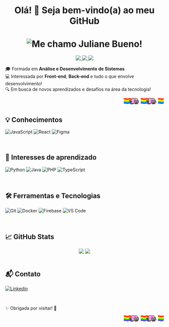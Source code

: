<h1 align="center">Olá! 👋 Seja bem-vindo(a) ao meu GitHub</h1>

<h1 align="center">
  <img src="https://readme-typing-svg.demolab.com?font=Fira+Code&duration=2500&pause=1000&center=true&vCenter=true&multiline=true&width=500&lines=Me+chamo+Juliane+Bueno!;" alt="Me chamo Juliane Bueno!" />
</h1>

<p align="center">
  <a href="https://julianebueno.vercel.app/" target="_blank">
    <img src="https://img.shields.io/badge/Portf%C3%B3lio-000?style=for-the-badge&logo=vercel&logoColor=white" />
  </a>
  <a href="https://www.linkedin.com/in/julianebueno1/" target="_blank">
    <img src="https://img.shields.io/badge/LinkedIn-0A66C2?style=for-the-badge&logo=linkedin&logoColor=white" />
  </a>
  <a href="mailto:julianebueno1@gmail.com">
    <img src="https://img.shields.io/badge/E--mail-D14836?style=for-the-badge&logo=gmail&logoColor=white" />
  </a>
</p>

🎓 Formada em **Análise e Desenvolvimento de Sistemas**  
💻 Interessada por **Front-end**, **Back-end** e tudo o que envolve desenvolvimento!  
🔍 Em busca de novos aprendizados e desafios na área da tecnologia!

<p align="center">
  <marquee>
    <img src="nyancat.gif" height="20px" />
    <img src="nyancat.gif" height="20px" />
    <img src="nyancat.gif" height="20px" />
    <img src="nyancat.gif" height="20px" />
    <img src="nyancat.gif" height="20px" />
    <img src="nyancat.gif" height="20px" />
    <img src="nyancat.gif" height="20px" />
    <img src="nyancat.gif" height="20px" />
    <img src="nyancat.gif" height="20px" />
    <img src="nyancat.gif" height="20px" />
  </marquee>
</p>

## 💡 Conhecimentos

![JavaScript](https://img.shields.io/badge/JavaScript-F7DF1E?style=for-the-badge&logo=javascript&logoColor=000)
![React](https://img.shields.io/badge/React-20232A?style=for-the-badge&logo=react&logoColor=61DAFB)
![Figma](https://img.shields.io/badge/Figma-F24E1E?style=for-the-badge&logo=figma&logoColor=fff)

<br>

## 🧠 Interesses de aprendizado

![Python](https://img.shields.io/badge/Python-3776AB?style=for-the-badge&logo=python&logoColor=fff)
![Java](https://img.shields.io/badge/Java-007396?style=for-the-badge&logo=java&logoColor=white)
![PHP](https://img.shields.io/badge/PHP-777BB4?style=for-the-badge&logo=php&logoColor=fff)
![TypeScript](https://img.shields.io/badge/TypeScript-3178C6?style=for-the-badge&logo=typescript&logoColor=fff)

<br>

## 🛠️ Ferramentas e Tecnologias

![Git](https://img.shields.io/badge/Git-F05032?style=for-the-badge&logo=git&logoColor=fff)
![Docker](https://img.shields.io/badge/Docker-2496ED?style=for-the-badge&logo=docker&logoColor=fff)
![Firebase](https://img.shields.io/badge/Firebase-FFCA28?style=for-the-badge&logo=firebase&logoColor=000)
![VS Code](https://img.shields.io/badge/VS%20Code-007ACC?style=for-the-badge&logo=visual-studio-code&logoColor=fff)

<br>

## 📈 GitHub Stats

<div align="center">
  <img height="180em" src="https://github-readme-stats.vercel.app/api?username=julianebueno&show_icons=true&theme=radical&hide_title=true&bg_color=00000033&text_color=eeeeff&hide_border=true" />
  <img height="180em" src="https://github-readme-stats.vercel.app/api/top-langs/?username=julianebueno&include_all_commits=true&layout=compact&theme=radical&bg_color=00000033&text_color=eeeeff&hide_border=true" />
</div>

<br>

## 📬 Contato
[![Linkedin](https://img.shields.io/badge/-LinkedIn-%230077B5?style=for-the-badge&logo=linkedin&logoColor=white)](https://www.linkedin.com/in/julianebueno1/)

<br>

✨ Obrigada por visitar! 🚀

<p align="center">
  <marquee>
    <img src="nyancat.gif" height="20px" />
    <img src="nyancat.gif" height="20px" />
    <img src="nyancat.gif" height="20px" />
    <img src="nyancat.gif" height="20px" />
    <img src="nyancat.gif" height="20px" />
    <img src="nyancat.gif" height="20px" />
    <img src="nyancat.gif" height="20px" />
    <img src="nyancat.gif" height="20px" />
    <img src="nyancat.gif" height="20px" />
    <img src="nyancat.gif" height="20px" />
  </marquee>
</p>
